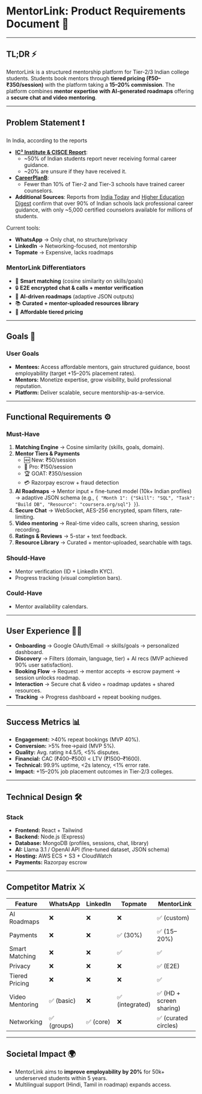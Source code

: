 # MentorLink: Product Requirements Document 🚀

---

## TL;DR ⚡  
MentorLink is a structured mentorship platform for Tier-2/3 Indian college students. Students book mentors through **tiered pricing (₹50–₹350/session)** with the platform taking a **15–20% commission**.
The platform combines **mentor expertise with AI-generated roadmaps** offering a  **secure chat and video mentoring**.

---

## Problem Statement ❗

In India, according to the reports

- **[IC³ Institute & CISCE Report](https://timesofindia.indiatimes.com/city/mumbai/late-night-screen-use-linked-sleep-loss-career-uncertainty-drive-mental-health-crisis-among-indian-students-says-report/articleshow/123459755.cms)**:
  - ~50% of Indian students report never receiving formal career guidance.
  - ~20% are unsure if they have received it.
- **[CareerPlanB](https://careerplanb.co/importance-of-career-counselling-in-tier-2-and-tier-3-cities-in-india/)**:  
  - Fewer than 10% of Tier-2 and Tier-3 schools have trained career counselors.
- **Additional Sources**: Reports from [India Today](https://www.indiatoday.in) and [Higher Education Digest](https://www.highereducationdigest.com) confirm that over 90% of Indian schools lack professional career guidance, with only ~5,000 certified counselors available for millions of students.

Current tools:
* **WhatsApp** → Only chat, no structure/privacy
* **LinkedIn** → Networking-focused, not mentorship
* **Topmate** → Expensive, lacks roadmaps

### MentorLink Differentiators
* 🎯 **Smart matching** (cosine similarity on skills/goals)
* 🔒 **E2E encrypted chat & calls + mentor verification**
* 🤖 **AI-driven roadmaps** (adaptive JSON outputs)
* 📚 **Curated + mentor-uploaded resources library**
* 💸 **Affordable tiered pricing**

---

## Goals 🎯

### User Goals
* **Mentees:** Access affordable mentors, gain structured guidance, boost employability (target +15–20% placement rates).
* **Mentors:** Monetize expertise, grow visibility, build professional reputation.
* **Platform:** Deliver scalable, secure mentorship-as-a-service.

---

## Functional Requirements ⚙️

### Must-Have
1. **Matching Engine** → Cosine similarity (skills, goals, domain).
2. **Mentor Tiers & Payments**
   * 🆕 New: ₹50/session
   * 🥈 Pro: ₹150/session
   * 🏆 GOAT: ₹350/session
   * 💳 Razorpay escrow + fraud detection
3. **AI Roadmaps** → Mentor input + fine-tuned model (10k+ Indian profiles) → adaptive JSON schema (e.g., `{ "Month 1": {"Skill": "SQL", "Task": "Build DB", "Resource": "coursera.org/sql"} }`).
4. **Secure Chat** → WebSocket, AES-256 encrypted, spam filters, rate-limiting.
5. **Video mentoring** -> Real-time video calls, screen sharing, session recording.
6. **Ratings & Reviews** → 5-star + text feedback.
7. **Resource Library** → Curated + mentor-uploaded, searchable with tags.

### Should-Have
* Mentor verification (ID + LinkedIn KYC).
* Progress tracking (visual completion bars).

### Could-Have
* Mentor availability calendars.

---

## User Experience 🧑‍💻
* **Onboarding** → Google OAuth/Email → skills/goals → personalized dashboard.
* **Discovery** → Filters (domain, language, tier) + AI recs (MVP achieved 90% user satisfaction).
* **Booking Flow** → Request → mentor accepts → escrow payment → session unlocks roadmap.
* **Interaction** → Secure chat & video + roadmap updates + shared resources.
* **Tracking** → Progress dashboard + repeat booking nudges.

---

## Success Metrics 📊
* **Engagement:** >40% repeat bookings (MVP 40%).
* **Conversion:** >5% free→paid (MVP 5%).
* **Quality:** Avg. rating ≥4.5/5, <5% disputes.
* **Financial:** CAC (₹400–₹500) < LTV (₹1500–₹1600).
* **Technical:** 99.9% uptime, <2s latency, <1% error rate.
* **Impact:** +15–20% job placement outcomes in Tier-2/3 colleges.

---

## Technical Design 🛠️

### Stack
* **Frontend:** React + Tailwind
* **Backend:** Node.js (Express)
* **Database:** MongoDB (profiles, sessions, chat, library)
* **AI:** Llama 3.1 / OpenAI API (fine-tuned dataset, JSON schema)
* **Hosting:** AWS ECS + S3 + CloudWatch
* **Payments:** Razorpay escrow

---

## Competitor Matrix ⚔️

| Feature             | WhatsApp | LinkedIn | Topmate         | MentorLink               |
| ------------------- | -------- | -------- | --------------- | ------------------------ |
| AI Roadmaps         | ❌        | ❌        | ❌              | ✅ (custom)              |
| Payments            | ❌        | ❌        | ✅ (30%)        | ✅ (15–20%)              |
| Smart Matching      | ❌        | ❌        | ✅              | ✅                       |
| Privacy             | ❌        | ❌        | ❌              | ✅ (E2E)                 |
| Tiered Pricing      | ❌        | ❌        | ❌              | ✅                       |
| Video Mentoring     | ✅ (basic) | ❌        | ✅ (integrated) | ✅ (HD + screen sharing) |
| Networking          | ✅ (groups) | ✅ (core) | ❌              | ✅ (curated circles)     |

---

## Societal Impact 🌍
* MentorLink aims to **improve employability by 20%** for 50k+ underserved students within 5 years.
* Multilingual support (Hindi, Tamil in roadmap) expands access.